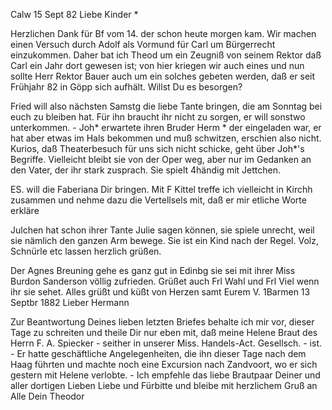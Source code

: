  Calw 15 Sept 82
Liebe Kinder <Marie>*

Herzlichen Dank für Bf vom 14. der schon heute morgen kam. Wir machen einen Versuch durch Adolf als Vormund für Carl um Bürgerrecht einzukommen. Daher bat ich Theod um ein Zeugniß von seinem Rektor daß Carl ein Jahr dort gewesen ist; von hier kriegen wir auch eines und nun sollte Herr Rektor Bauer auch um ein solches gebeten werden, daß er seit Frühjahr 82 in Göpp sich aufhält. Willst Du es besorgen?

Fried will also nächsten Samstg die liebe Tante bringen, die am Sonntag bei euch zu bleiben hat. Für ihn braucht ihr nicht zu sorgen, er will sonstwo unterkommen. - Joh<anna Weigle>* erwartete ihren Bruder Herm <Mogl>* der eingeladen war, er hat aber etwas im Hals bekommen und muß schwitzen, erschien also nicht. Kurios, daß Theaterbesuch für uns sich nicht schicke, geht über Joh<anna W>*'s Begriffe. Vielleicht bleibt sie von der Oper weg, aber nur im Gedanken an den Vater, der ihr stark zusprach. Sie spielt 4händig mit Jettchen.

ES. will die Faberiana Dir bringen. Mit F Kittel treffe ich vielleicht in Kirchh zusammen und nehme dazu die Vertellsels mit, daß er mir etliche Worte erkläre

Julchen hat schon ihrer Tante Julie sagen können, sie spiele unrecht, weil sie nämlich den ganzen Arm bewege. Sie ist ein Kind nach der Regel. 
Volz, Schnürle etc lassen herzlich grüßen.

Der Agnes Breuning gehe es ganz gut in Edinbg sie sei mit ihrer Miss Burdon Sanderson völlig zufrieden. Grüßet auch Frl Wahl und Frl Viel wenn ihr sie sehet. Alles grüßt und küßt von Herzen samt
 Eurem V.
 1Barmen 13 Septbr 1882
Lieber Hermann

Zur Beantwortung Deines lieben letzten Briefes behalte ich mir vor, dieser Tage zu schreiten und theile Dir nur eben mit, daß meine Helene Braut des Herrn F. A. Spiecker - seither in unserer Miss. Handels-Act. Gesellsch. - ist. - Er hatte geschäftliche Angelegenheiten, die ihn dieser Tage nach dem Haag führten und machte noch eine Excursion nach Zandvoort, wo er sich gestern mit Helene verlobte. - Ich empfehle das liebe Brautpaar Deiner und aller dortigen Lieben Liebe und Fürbitte und bleibe mit herzlichem Gruß an Alle
 Dein
 Theodor
